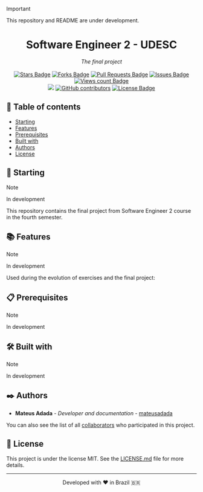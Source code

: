 > [!IMPORTANT]
> This repository and README are under development.

<h1 align="center">Software Engineer 2 - UDESC</h1>
<div align="center"><i>The final project</i><br><br>
<a href="https://github.com/mateusadada/sof2-udesc/stargazers"><img src="https://img.shields.io/github/stars/mateusadada/sof2-udesc" alt="Stars Badge"/></a>
<a href="https://github.com/mateusadada/sof2-udesc/network/members"><img src="https://img.shields.io/github/forks/mateusadada/sof2-udesc" alt="Forks Badge"/></a>
<a href="https://github.com/mateusadada/sof2-udesc/pulls"><img src="https://img.shields.io/github/issues-pr/mateusadada/sof2-udesc" alt="Pull Requests Badge"/></a>
<a href="https://github.com/mateusadada/sof2-udesc/issues"><img src="https://img.shields.io/github/issues/mateusadada/sof2-udesc" alt="Issues Badge"/></a>
<a href="https://github.com/mateusadada/sof2-udesc"><img src="https://komarev.com/ghpvc/?username=sof2-udesc&color=447ff7&label=views" alt="Views count Badge"/></a>
<br><a href="https://mateusadada.github.io/sof2-udesc" target="blank"><img src="https://img.shields.io/website?url=https%3A%2F%2Fmateusadada.github.io%2Fsof2-udesc&logo=github" /></a>
<a href="https://github.com/mateusadada/sof2-udesc/graphs/contributors"><img alt="GitHub contributors" src="https://img.shields.io/github/contributors/mateusadada/sof2-udesc?color=2b9348"></a>
<a href="https://github.com/mateusadada/sof2-udesc/blob/main/LICENSE"><img src="https://img.shields.io/github/license/mateusadada/sof2-udesc?color=2b9348" alt="License Badge"/></a>
</div>

## 📜 Table of contents

- [Starting](#-starting)
- [Features](#-features)
- [Prerequisites](#-prerequisites)
- [Built with](#️-built-with)
- [Authors](#️-authors)
- [License](#-license)

## 🚀 Starting
> [!NOTE]
> In development

This repository contains the final project from Software Engineer 2 course in the fourth semester.

## 📚 Features

> [!NOTE]
> In development

Used during the evolution of exercises and the final project:

## 📋 Prerequisites

> [!NOTE]
> In development

## 🛠️ Built with

> [!NOTE]
> In development

## ✒️ Authors

* **Mateus Adada** - *Developer and documentation* - [mateusadada](https://github.com/mateusadada)

You can also see the list of all [collaborators](https://github.com/mateusadada/sof2-udesc/graphs/contributors) who participated in this project.

## 📄 License

This project is under the license MIT. See the [LICENSE.md](https://github.com/mateusadada/sof2-udesc/blob/main/LICENSE) file for more details.

<hr><p align="center">Developed with ❤️ in Brazil 🇧🇷</p>
